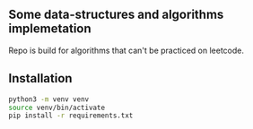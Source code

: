 ## Some data-structures and algorithms implemetation

Repo is build for algorithms that can't be practiced on leetcode.

## Installation

```sh
python3 -m venv venv
source venv/bin/activate
pip install -r requirements.txt
```
